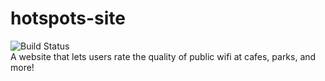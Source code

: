 # hotspots-site
![Build Status](https://codeship.com/projects/65ae58e0-d19e-0137-cf54-261d00880206/status?branch=master)  
A website that lets users rate the quality of public wifi at cafes, parks, and more!
